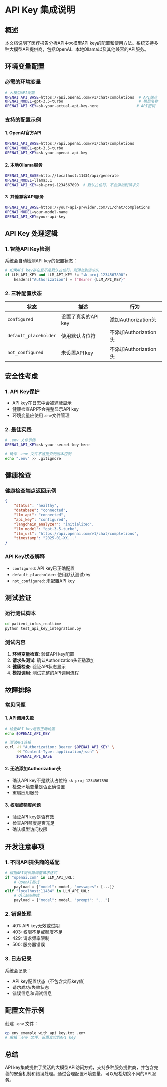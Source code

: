 # API Key 集成说明

## 概述

本文档说明了医疗报告分析API中大模型API key的配置和使用方法。系统支持多种大模型API提供商，包括OpenAI、本地Ollama以及其他兼容的API服务。

## 环境变量配置

### 必需的环境变量

```bash
# 大模型API配置
OPENAI_API_BASE=https://api.openai.com/v1/chat/completions  # API端点
OPENAI_MODEL=gpt-3.5-turbo                                  # 模型名称
OPENAI_API_KEY=sk-your-actual-api-key-here                 # API密钥
```

### 支持的配置示例

#### 1. OpenAI官方API
```bash
OPENAI_API_BASE=https://api.openai.com/v1/chat/completions
OPENAI_MODEL=gpt-3.5-turbo
OPENAI_API_KEY=sk-your-openai-api-key
```

#### 2. 本地Ollama服务
```bash
OPENAI_API_BASE=http://localhost:11434/api/generate
OPENAI_MODEL=llama3.1
OPENAI_API_KEY=sk-proj-1234567890  # 默认占位符，不会添加到请求头
```

#### 3. 其他兼容API服务
```bash
OPENAI_API_BASE=https://your-api-provider.com/v1/chat/completions
OPENAI_MODEL=your-model-name
OPENAI_API_KEY=your-api-key
```

## API Key 处理逻辑

### 1. 智能API Key检测
系统会自动检测API key的配置状态：

```python
# 如果API key存在且不是默认占位符，则添加到请求头
if LLM_API_KEY and LLM_API_KEY != "sk-proj-1234567890":
    headers["Authorization"] = f"Bearer {LLM_API_KEY}"
```

### 2. 三种配置状态

| 状态 | 描述 | 行为 |
|------|------|------|
| `configured` | 设置了真实的API key | 添加Authorization头 |
| `default_placeholder` | 使用默认占位符 | 不添加Authorization头 |
| `not_configured` | 未设置API key | 不添加Authorization头 |

## 安全性考虑

### 1. API Key保护
- API key在日志中会被遮蔽显示
- 健康检查API不会完整显示API key
- 环境变量应使用`.env`文件管理

### 2. 最佳实践
```bash
# .env 文件示例
OPENAI_API_KEY=sk-your-secret-key-here

# 确保 .env 文件不被提交到版本控制
echo ".env" >> .gitignore
```

## 健康检查

### 健康检查端点返回示例
```json
{
    "status": "healthy",
    "database": "connected",
    "llm_api": "connected",
    "api_key": "configured",
    "langchain_analyzer": "initialized",
    "llm_model": "gpt-3.5-turbo",
    "llm_url": "https://api.openai.com/v1/chat/completions",
    "timestamp": "2025-01-XX..."
}
```

### API Key状态解释
- `configured`: API key已正确配置
- `default_placeholder`: 使用默认测试key
- `not_configured`: 未配置API key

## 测试验证

### 运行测试脚本
```bash
cd patient_infos_realtime
python test_api_key_integration.py
```

### 测试内容
1. **环境变量检查**: 验证API key配置
2. **请求头测试**: 确认Authorization头正确添加
3. **健康检查**: 验证API状态显示
4. **模拟调用**: 测试完整的API调用流程

## 故障排除

### 常见问题

#### 1. API调用失败
```bash
# 检查API key是否正确设置
echo $OPENAI_API_KEY

# 测试API连接
curl -H "Authorization: Bearer $OPENAI_API_KEY" \
     -H "Content-Type: application/json" \
     $OPENAI_API_BASE
```

#### 2. 无法添加Authorization头
- 确认API key不是默认占位符 `sk-proj-1234567890`
- 检查环境变量是否正确设置
- 重启应用服务

#### 3. 权限或额度问题
- 验证API key是否有效
- 检查API额度是否充足
- 确认模型访问权限

## 开发注意事项

### 1. 不同API提供商的适配
```python
# 根据API提供商调整请求格式
if "openai.com" in LLM_API_URL:
    # OpenAI格式
    payload = {"model": model, "messages": [...]}
elif "localhost:11434" in LLM_API_URL:
    # Ollama格式  
    payload = {"model": model, "prompt": "..."}
```

### 2. 错误处理
- 401: API key无效或过期
- 403: 权限不足或额度不足
- 429: 请求频率限制
- 500: 服务器错误

### 3. 日志记录
系统会记录：
- API key配置状态（不包含实际key值）
- 请求成功/失败状态
- 错误信息和调试信息

## 配置文件示例

创建 `.env` 文件：
```bash
cp env_example_with_api_key.txt .env
# 编辑 .env 文件，设置真实的API key
```

## 总结

API key集成提供了灵活的大模型API访问方式，支持多种服务提供商，并包含完善的安全机制和错误处理。通过合理配置环境变量，可以轻松切换不同的API服务。 